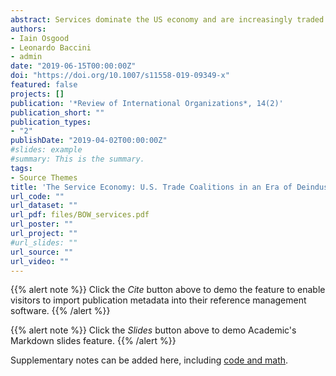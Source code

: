 ```yaml
---
abstract: Services dominate the US economy and are increasingly traded across borders yet little is known about service firms’ trade policy objectives or lobbying activities. We fill this gap by examining services’ political engagement on trade policy as manifested through lobbying, public positions on trade, and reports issued by U.S. Industry Trade Advisory Committees. We document for the first time that service firms are highly active in the politics of US trade agreements and, compared to firms in goods-producing industries, are much less likely to disagree over trade. Instead, service firms are almost uniformly supportive of US trade agreements, which we explain by focusing on the stark US comparative advantage in services. Service firms are therefore a key constituency for deeper international economic cooperation, helping to explain the present era of global integration despite tough times for uncompetitive US manufacturing. We expect service producers to join the defense of global economic order against emergent populism.
authors:
- Iain Osgood
- Leonardo Baccini
- admin
date: "2019-06-15T00:00:00Z"
doi: "https://doi.org/10.1007/s11558-019-09349-x"
featured: false
projects: []
publication: '*Review of International Organizations*, 14(2)'
publication_short: ""
publication_types:
- "2"
publishDate: "2019-04-02T00:00:00Z"
#slides: example
#summary: This is the summary.
tags:
- Source Themes
title: 'The Service Economy: U.S. Trade Coalitions in an Era of Deindustrialization'
url_code: ""
url_dataset: ""
url_pdf: files/BOW_services.pdf
url_poster: ""
url_project: ""
#url_slides: ""
url_source: ""
url_video: ""
---
```


{{% alert note %}}
Click the *Cite* button above to demo the feature to enable visitors to import publication metadata into their reference management software.
{{% /alert %}}

{{% alert note %}}
Click the *Slides* button above to demo Academic's Markdown slides feature.
{{% /alert %}}

Supplementary notes can be added here, including [code and math](https://sourcethemes.com/academic/docs/writing-markdown-latex/).

